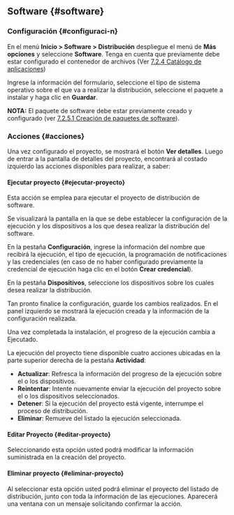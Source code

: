 ## Software {#software}

### Configuración {#configuraci-n}

En el menú **Inicio &gt; Software &gt; Distribución** despliegue el menú de **Más opciones** y seleccione **Software**. Tenga en cuenta que previamente debe estar configurado el contenedor de archivos (Ver [7.2.4 Catálogo de aplicaciones](..\configuracion\catalogo_de_aplicaciones.md))

Ingrese la información del formulario, seleccione el tipo de sistema operativo sobre el que va a realizar la distribución, seleccione el paquete a instalar y haga clic en **Guardar**.

**NOTA:** El paquete de software debe estar previamente creado y configurado (ver [7.2.5.1 Creación de paquetes de software](..\configuracion\paquetes.md#creaci-n-de-paquetes-de-software)).

### Acciones {#acciones}

Una vez configurado el proyecto, se mostrará el botón **Ver detalles**. Luego de entrar a la pantalla de detalles del proyecto, encontrará al costado izquierdo las acciones disponibles para realizar, a saber:

#### Ejecutar proyecto {#ejecutar-proyecto}

Esta acción se emplea para ejecutar el proyecto de distribución de software.

Se visualizará la pantalla en la que se debe establecer la configuración de la ejecución y los dispositivos a los que desea realizar la distribución del software.

En la pestaña **Configuración**, ingrese la información del nombre que recibirá la ejecución, el tipo de ejecución, la programación de notificaciones y las credenciales (en caso de no haber configurado previamente la credencial de ejecución haga clic en el botón **Crear credencial**).

En la pestaña **Dispositivos**, seleccione los dispositivos sobre los cuales desea realizar la distribución.

Tan pronto finalice la configuración, guarde los cambios realizados. En el panel izquierdo se mostrará la ejecución creada y la información de la configuración realizada.

Una vez completada la instalación, el progreso de la ejecución cambia a Ejecutado.

La ejecución del proyecto tiene disponible cuatro acciones ubicadas en la parte superior derecha de la pestaña **Actividad**:

*   **Actualizar**: Refresca la información del progreso de la ejecución sobre el o los dispositivos.
*   **Reintentar**: Intente nuevamente enviar la ejecución del proyecto sobre el o los dispositivos seleccionados.
*   **Detener**: Si la ejecución del proyecto está vigente, interrumpe el proceso de distribución.
*   **Eliminar**: Remueve del listado la ejecución seleccionada.

#### Editar Proyecto {#editar-proyecto}

Seleccionando esta opción usted podrá modificar la información suministrada en la creación del proyecto.

#### Eliminar proyecto {#eliminar-proyecto}

Al seleccionar esta opción usted podrá eliminar el proyecto del listado de distribución, junto con toda la información de las ejecuciones. Aparecerá una ventana con un mensaje solicitando confirmar la acción.